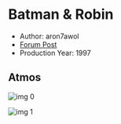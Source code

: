 # Batman & Robin

* Author: aron7awol
* [Forum Post](https://www.avsforum.com/threads/bass-eq-for-filtered-movies.2995212/post-58154126)
* Production Year: 1997

## Atmos

![img 0](https://i.imgur.com/RABVu0o.jpg)

![img 1](https://i.imgur.com/vlA2azt.jpg)

